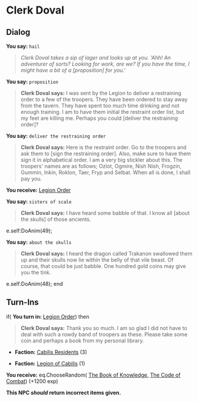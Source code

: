 # Clerk Doval
## Dialog

**You say:** `hail`



>*Clerk Doval takes a sip of lager and looks up at you. 'Ahh! An adventurer of sorts? Looking for work, are we? If you have the time, I might have a bit of a [proposition] for you.'*

**You say:** `proposition`



>**Clerk Doval says:** I was sent by the Legion to deliver a restraining order to a few of the troopers. They have been ordered to stay away from the tavern. They have spent too much time drinking and not enough training. I am to have them initial the restraint order list, but my feet are killing me. Perhaps you could [deliver the restraining order]?

**You say:** `deliver the restraining order`



>**Clerk Doval says:** Here is the restraint order. Go to the troopers and ask them to [sign the restraining order]. Also, make sure to have them sign it in alphabetical order. I am a very big stickler about this. The troopers' names are as follows; Ozlot, Ogmire, Nish Nish, Frogzin, Gummin, Inkin, Roklon, Taer, Fryp and Selbat. When all is done, I shall pay you.


**You receive:**  [Legion Order](/item/18240)









**You say:** `sisters of scale`



>**Clerk Doval says:** I have heard some babble of that.  I know all [about the skulls] of those ancients.


e.self:DoAnim(49);

**You say:** `about the skulls`



>**Clerk Doval says:** I heard the dragon called Trakanon swallowed them up and their skulls now lie within the belly of that vile beast.  Of course, that could be just babble.  One hundred gold coins may give you the tink.


e.self:DoAnim(48);
end

## Turn-Ins



if( **You turn in:** [Legion Order](/item/18250)) then



>**Clerk Doval says:** Thank you so much. I am so glad I did not have to deal with such a rowdy band of troopers as these. Please take some coin and perhaps a book from my personal library.


* __Faction:__ [Cabilis Residents](/faction/440) (3)










* __Faction:__ [Legion of Cabilis](/faction/441) (1)










 **You receive:** eq.ChooseRandom( [The Book of Knowledge](/item/12460), [The Code of Combat](/item/12461)) (+1200 exp)



**This NPC *should* return incorrect items given.**
